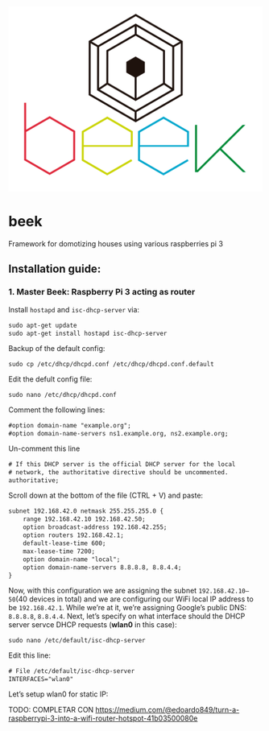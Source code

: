 ![](beek.png)
# beek
Framework for domotizing houses using various raspberries pi 3

## Installation guide:

### 1. Master Beek: Raspberry Pi 3 acting as router

Install ```hostapd``` and ```isc-dhcp-server```
via:

```
sudo apt-get update
sudo apt-get install hostapd isc-dhcp-server
```

Backup of the default config:
```
sudo cp /etc/dhcp/dhcpd.conf /etc/dhcp/dhcpd.conf.default
```

Edit the defult config file:
```
sudo nano /etc/dhcp/dhcpd.conf
```

Comment the following lines:
```
#option domain-name "example.org";
#option domain-name-servers ns1.example.org, ns2.example.org;
```
Un-comment this line
```
# If this DHCP server is the official DHCP server for the local
# network, the authoritative directive should be uncommented.
authoritative;
```
Scroll down at the bottom of the file (CTRL + V) and paste:
```
subnet 192.168.42.0 netmask 255.255.255.0 {
    range 192.168.42.10 192.168.42.50;
    option broadcast-address 192.168.42.255;
    option routers 192.168.42.1;
    default-lease-time 600;
    max-lease-time 7200;
    option domain-name "local";
    option domain-name-servers 8.8.8.8, 8.8.4.4;
}
```
Now, with this configuration we are assigning the subnet ```192.168.42.10–50```(40 devices in total) and we are configuring our WiFi local IP address to be ```192.168.42.1```. While we’re at it, we’re assigning Google’s public DNS: ```8.8.8.8```, ```8.8.4.4```.
Next, let’s specify on what interface should the DHCP server servce DHCP requests (__wlan0__ in this case):

```
sudo nano /etc/default/isc-dhcp-server
```

Edit this line:
```
# File /etc/default/isc-dhcp-server
INTERFACES="wlan0"
```

Let’s setup wlan0 for static IP:

TODO: COMPLETAR CON https://medium.com/@edoardo849/turn-a-raspberrypi-3-into-a-wifi-router-hotspot-41b03500080e
